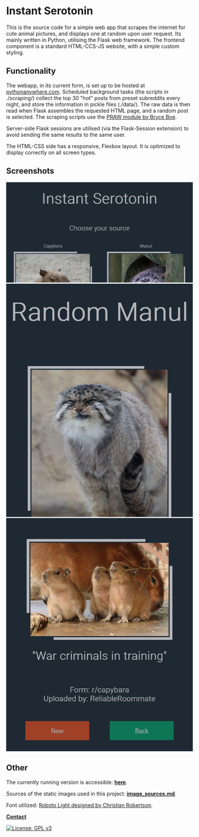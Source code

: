 # Instant Serotonin

This is the source code for a simple web app that scrapes the internet for cute
animal pictures, and displays one at random upon user request.
Its mainly written in Python, utilising the Flask web framework.
The frontend component is a standard HTML-CCS-JS website, with a simple custom styling.

## Functionality

The webapp, in its current form, is set up to be hosted at [pythonanywhere.com](https://www.pythonanywhere.com/).
Scheduled background tasks (the scripts in ./scraping/) collect the top 30 "hot" posts from preset subreddits every night,
and store the information in pickle files (./data/). The raw data is then read when Flask assembles the requested HTML page,
and a random post is selected. The scraping scripts use the [PRAW module by Bryce Boe](https://github.com/praw-dev/praw).

Server-side Flask sessions are utilised (via the Flask-Session extension) to avoid sending the same results to the same user.

The HTML-CSS side has a responsive, Flexbox layout. It is optimized to display correctly on all
screen types.

## Screenshots

<p align="center">
  <img src="./assets/screenshots/main.jpg" alt="index.html" height=auto width="700">
  <img src="./assets/screenshots/manul.jpg" alt="manul.html" height=auto width="700">
  <img src="./assets/screenshots/capybara.jpg" alt="capybara.html" height=auto width="700">
</p>

## Other

The currently running version is accessible: **[here](https://serotonin-operavaria.eu.pythonanywhere.com/)**.

Sources of the static images used in this project: **[image_sources.md](image_sources.md)**.

Font utilized: [Roboto Light designed by Christian Robertson](https://fonts.google.com/specimen/Roboto).

**[Contact](mailto:lcs_it@proton.me)**

[![License: GPL v3](https://img.shields.io/badge/License-GPLv3-blue.svg)](https://www.gnu.org/licenses/gpl-3.0)
